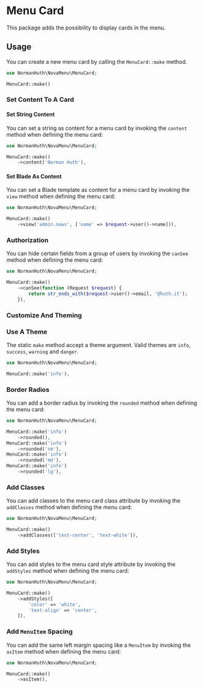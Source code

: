 # Menu Card

This package adds the possibility to display cards in the menu.

## Usage

You can create a new menu card by calling the `MenuCard::make` method.

```php
use NormanHuth\NovaMenu\MenuCard;

MenuCard::make()
```

### Set Content To A Card

#### Set String Content

You can set a string as content for a menu card by invoking the `content` method when defining the menu card:

```php
use NormanHuth\NovaMenu\MenuCard;

MenuCard::make()
    ->content('Norman Huth'),
```

#### Set Blade As Content

You can set a Blade template as content for a menu card by invoking the `view` method when defining the menu card:

```php
use NormanHuth\NovaMenu\MenuCard;

MenuCard::make()
    ->view('admin.news', ['name' => $request->user()->name])),
```

### Authorization

You can hide certain fields from a group of users by invoking the `canSee` method when defining the menu card:

```php
use NormanHuth\NovaMenu\MenuCard;

MenuCard::make()
    ->canSee(function (Request $request) {
        return str_ends_with($request->user()->email, '@huth.it');
    }),
```

### Customize And Theming

### Use A Theme

The static `make` method accept a theme argument. Valid themes are `info`, `success`, `warning` and `danger`.

```php
use NormanHuth\NovaMenu\MenuCard;

MenuCard::make('info'),
```

### Border Radios

You can add a border radius by invoking the `rounded` method when defining the menu card:

```php
use NormanHuth\NovaMenu\MenuCard;

MenuCard::make('info')
    ->rounded(),
MenuCard::make('info')
    ->rounded('sm'),
MenuCard::make('info')
    ->rounded('md'),
MenuCard::make('info')
    ->rounded('lg'),
```

### Add Classes

You can add classes to the menu card class attribute by invoking the `addClasses` method when defining the menu card:

```php
use NormanHuth\NovaMenu\MenuCard;

MenuCard::make()
    ->addClasses(['text-center', 'text-white']),
```

### Add Styles

You can add styles to the menu card style attribute by invoking the `addStyles` method when defining the menu card:

```php
use NormanHuth\NovaMenu\MenuCard;

MenuCard::make()
    ->addStyles([
        'color' => 'white',
        'text-align' => 'center',
    ]),
```

### Add `MenuItem` Spacing

You can add the same left margin spacing like a `MenuItem` by invoking the `asItem` method when defining the menu card:

```php
use NormanHuth\NovaMenu\MenuCard;

MenuCard::make()
    ->asItem(),
```

